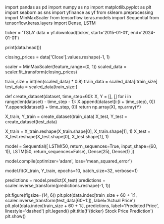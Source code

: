 import pandas as pd
import numpy as np
import matplotlib.pyplot as plt
import seaborn as sns
import yfinance as yf
from sklearn.preprocessing import MinMaxScaler
from tensorflow.keras.models import Sequential
from tensorflow.keras.layers import Dense, LSTM

ticker = 'TSLA'
data = yf.download(ticker, start='2015-01-01', end='2024-01-01')

print(data.head())

closing_prices = data['Close'].values.reshape(-1, 1)

scaler = MinMaxScaler(feature_range=(0, 1))
scaled_data = scaler.fit_transform(closing_prices)

train_size = int(len(scaled_data) * 0.8)
train_data = scaled_data[:train_size]
test_data = scaled_data[train_size:]

def create_dataset(dataset, time_step=60):
    X, Y = [], []
    for i in range(len(dataset) - time_step - 1):
        X.append(dataset[i:(i + time_step), 0])
        Y.append(dataset[i + time_step, 0])
    return np.array(X), np.array(Y)

X_train, Y_train = create_dataset(train_data)
X_test, Y_test = create_dataset(test_data)

X_train = X_train.reshape(X_train.shape[0], X_train.shape[1], 1)
X_test = X_test.reshape(X_test.shape[0], X_test.shape[1], 1)

model = Sequential([
    LSTM(50, return_sequences=True, input_shape=(60, 1)),
    LSTM(50, return_sequences=False),
    Dense(25),
    Dense(1)
])

model.compile(optimizer='adam', loss='mean_squared_error')

model.fit(X_train, Y_train, epochs=10, batch_size=32, verbose=1)

predictions = model.predict(X_test)
predictions = scaler.inverse_transform(predictions.reshape(-1, 1))

plt.figure(figsize=(14, 6))
plt.plot(data.index[train_size + 60 + 1:], scaler.inverse_transform(test_data[60+1:]), label='Actual Price')
plt.plot(data.index[train_size + 60 + 1:], predictions, label='Predicted Price', linestyle='dashed')
plt.legend()
plt.title(f'{ticker} Stock Price Prediction')
plt.show()
